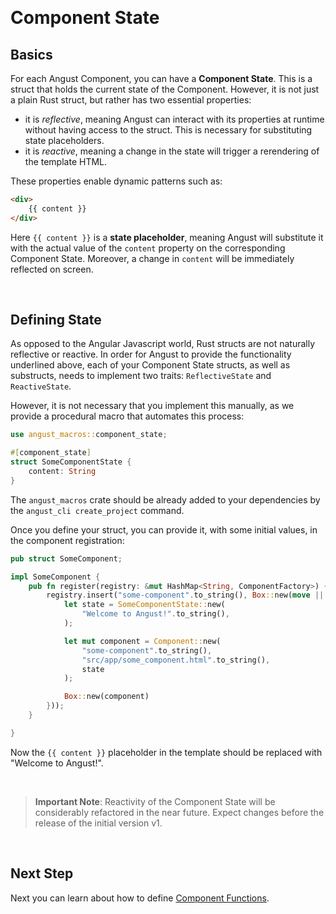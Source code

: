 
&nbsp;

# Component State

## Basics

For each Angust Component, you can have a **Component State**. This is a struct that holds the current state of the Component. However, it is not just a plain Rust struct, but rather has two essential properties:

- it is *reflective*, meaning Angust can interact with its properties at runtime without having access to the struct. This is necessary for substituting state placeholders.
- it is *reactive*, meaning a change in the state will trigger a rerendering of the template HTML.

These properties enable dynamic patterns such as:

```html
<div>
    {{ content }}
</div>
```

Here `{{ content }}` is a **state placeholder**, meaning Angust will substitute it with the actual value of the `content` property on the corresponding Component State. Moreover, a change in `content` will be immediately reflected on screen.

&nbsp;

## Defining State

As opposed to the Angular Javascript world, Rust structs are not naturally reflective or reactive. In order for Angust to provide the functionality underlined above, each of your Component State structs, as well as substructs, needs to implement two traits: `ReflectiveState` and `ReactiveState`. 

However, it is not necessary that you implement this manually, as we provide a procedural macro that automates this process:

```rust
use angust_macros::component_state;

#[component_state]
struct SomeComponentState {
    content: String
}
```

The `angust_macros` crate should be already added to your dependencies by the `angust_cli create_project` command.

Once you define your struct, you can provide it, with some initial values, in the component registration:

```rust
pub struct SomeComponent;

impl SomeComponent {
    pub fn register(registry: &mut HashMap<String, ComponentFactory>) {
        registry.insert("some-component".to_string(), Box::new(move || {
            let state = SomeComponentState::new(
                "Welcome to Angust!".to_string(),
            );

            let mut component = Component::new(
                "some-component".to_string(),
                "src/app/some_component.html".to_string(),
                state
            );

            Box::new(component)
        }));
    }

}
```

Now the `{{ content }}` placeholder in the template should be replaced with "Welcome to Angust!".

&nbsp;

> **Important Note**: Reactivity of the Component State will be considerably refactored in the near future. Expect changes before the release of the initial version v1.

&nbsp;

## Next Step

Next you can learn about how to define [Component Functions](https://tudorban.github.io/Angust/v0/user-guide/components/component-functions).

&nbsp;
